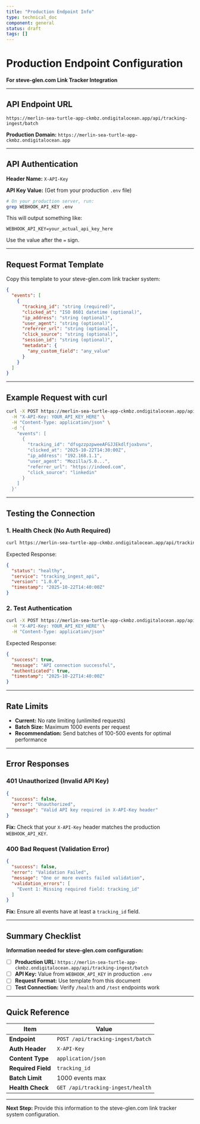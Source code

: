 ```yaml
---
title: "Production Endpoint Info"
type: technical_doc
component: general
status: draft
tags: []
---
```


# Production Endpoint Configuration

**For steve-glen.com Link Tracker Integration**

---

## API Endpoint URL

```
https://merlin-sea-turtle-app-ckmbz.ondigitalocean.app/api/tracking-ingest/batch
```

**Production Domain:** `https://merlin-sea-turtle-app-ckmbz.ondigitalocean.app`

---

## API Authentication

**Header Name:** `X-API-Key`

**API Key Value:** (Get from your production `.env` file)

```bash
# On your production server, run:
grep WEBHOOK_API_KEY .env
```

This will output something like:
```
WEBHOOK_API_KEY=your_actual_api_key_here
```

Use the value after the `=` sign.

---

## Request Format Template

Copy this template to your steve-glen.com link tracker system:

```json
{
  "events": [
    {
      "tracking_id": "string (required)",
      "clicked_at": "ISO 8601 datetime (optional)",
      "ip_address": "string (optional)",
      "user_agent": "string (optional)",
      "referrer_url": "string (optional)",
      "click_source": "string (optional)",
      "session_id": "string (optional)",
      "metadata": {
        "any_custom_field": "any_value"
      }
    }
  ]
}
```

---

## Example Request with curl

```bash
curl -X POST https://merlin-sea-turtle-app-ckmbz.ondigitalocean.app/api/tracking-ingest/batch \
  -H "X-API-Key: YOUR_API_KEY_HERE" \
  -H "Content-Type: application/json" \
  -d '{
    "events": [
      {
        "tracking_id": "dfsgzzpzpweeAFGJJEkdlfjoxbvnv",
        "clicked_at": "2025-10-22T14:30:00Z",
        "ip_address": "192.168.1.1",
        "user_agent": "Mozilla/5.0...",
        "referrer_url": "https://indeed.com",
        "click_source": "linkedin"
      }
    ]
  }'
```

---

## Testing the Connection

### 1. Health Check (No Auth Required)

```bash
curl https://merlin-sea-turtle-app-ckmbz.ondigitalocean.app/api/tracking-ingest/health
```

Expected Response:
```json
{
  "status": "healthy",
  "service": "tracking_ingest_api",
  "version": "1.0.0",
  "timestamp": "2025-10-22T14:40:00Z"
}
```

### 2. Test Authentication

```bash
curl -X POST https://merlin-sea-turtle-app-ckmbz.ondigitalocean.app/api/tracking-ingest/test \
  -H "X-API-Key: YOUR_API_KEY_HERE" \
  -H "Content-Type: application/json"
```

Expected Response:
```json
{
  "success": true,
  "message": "API connection successful",
  "authenticated": true,
  "timestamp": "2025-10-22T14:40:00Z"
}
```

---

## Rate Limits

- **Current:** No rate limiting (unlimited requests)
- **Batch Size:** Maximum 1000 events per request
- **Recommendation:** Send batches of 100-500 events for optimal performance

---

## Error Responses

### 401 Unauthorized (Invalid API Key)
```json
{
  "success": false,
  "error": "Unauthorized",
  "message": "Valid API key required in X-API-Key header"
}
```

**Fix:** Check that your `X-API-Key` header matches the production `WEBHOOK_API_KEY`.

### 400 Bad Request (Validation Error)
```json
{
  "success": false,
  "error": "Validation Failed",
  "message": "One or more events failed validation",
  "validation_errors": [
    "Event 1: Missing required field: tracking_id"
  ]
}
```

**Fix:** Ensure all events have at least a `tracking_id` field.

---

## Summary Checklist

**Information needed for steve-glen.com configuration:**

- [ ] **Production URL:** `https://merlin-sea-turtle-app-ckmbz.ondigitalocean.app/api/tracking-ingest/batch`
- [ ] **API Key:** Value from `WEBHOOK_API_KEY` in production `.env`
- [ ] **Request Format:** Use template from this document
- [ ] **Test Connection:** Verify `/health` and `/test` endpoints work

---

## Quick Reference

| Item | Value |
|------|-------|
| **Endpoint** | `POST /api/tracking-ingest/batch` |
| **Auth Header** | `X-API-Key` |
| **Content Type** | `application/json` |
| **Required Field** | `tracking_id` |
| **Batch Limit** | 1000 events max |
| **Health Check** | `GET /api/tracking-ingest/health` |

---

**Next Step:** Provide this information to the steve-glen.com link tracker system configuration.
